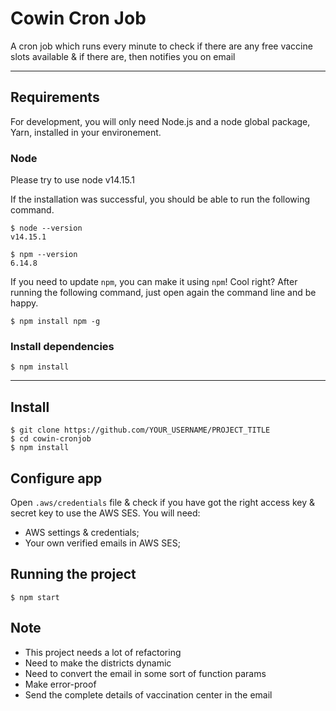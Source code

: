 # Cowin Cron Job

A cron job which runs every minute to check if there are any free vaccine slots available & if there are, then notifies you on email

---
## Requirements

For development, you will only need Node.js and a node global package, Yarn, installed in your environement.

### Node
Please try to use node v14.15.1

If the installation was successful, you should be able to run the following command.

    $ node --version
    v14.15.1

    $ npm --version
    6.14.8

If you need to update `npm`, you can make it using `npm`! Cool right? After running the following command, just open again the command line and be happy.

    $ npm install npm -g

###
### Install dependencies

    $ npm install

---

## Install

    $ git clone https://github.com/YOUR_USERNAME/PROJECT_TITLE
    $ cd cowin-cronjob
    $ npm install

## Configure app

Open `.aws/credentials` file & check if you have got the right access key & secret key to use the AWS SES. You will need:

- AWS settings & credentials;
- Your own verified emails in AWS SES;

## Running the project

    $ npm start

## Note
- This project needs a lot of refactoring
- Need to make the districts dynamic
- Need to convert the email in some sort of function params
- Make error-proof
- Send the complete details of vaccination center in the email
